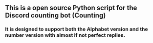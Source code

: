 ## This is a open source Python script for the Discord counting bot (Counting)
### It is designed to support both the Alphabet version and the number version with almost if not perfect replies.
